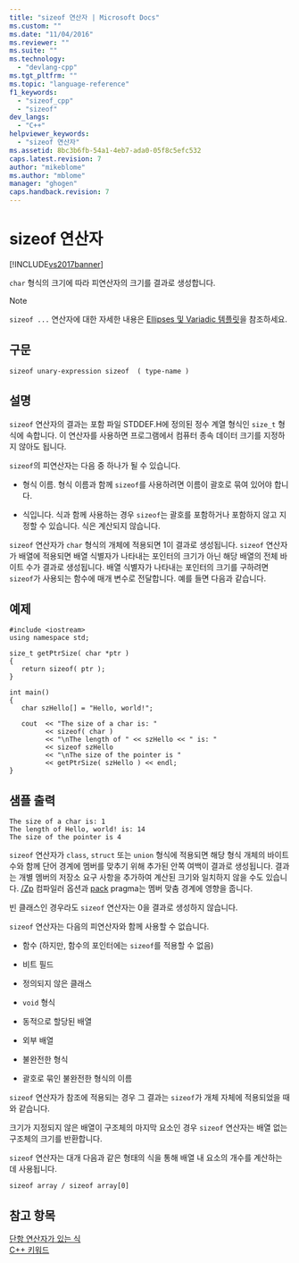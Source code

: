 ```yaml
---
title: "sizeof 연산자 | Microsoft Docs"
ms.custom: ""
ms.date: "11/04/2016"
ms.reviewer: ""
ms.suite: ""
ms.technology: 
  - "devlang-cpp"
ms.tgt_pltfrm: ""
ms.topic: "language-reference"
f1_keywords: 
  - "sizeof_cpp"
  - "sizeof"
dev_langs: 
  - "C++"
helpviewer_keywords: 
  - "sizeof 연산자"
ms.assetid: 8bc3b6fb-54a1-4eb7-ada0-05f8c5efc532
caps.latest.revision: 7
author: "mikeblome"
ms.author: "mblome"
manager: "ghogen"
caps.handback.revision: 7
---
```

# sizeof 연산자
[!INCLUDE[vs2017banner](../assembler/inline/includes/vs2017banner.md)]

`char` 형식의 크기에 따라 피연산자의 크기를 결과로 생성합니다.  
  
> [!NOTE]
>  `sizeof ...` 연산자에 대한 자세한 내용은 [Ellipses 및 Variadic 템플릿](../cpp/ellipses-and-variadic-templates.md)을 참조하세요.  
  
## 구문  
  
```  
sizeof unary-expression sizeof  ( type-name )  
```  
  
## 설명  
 `sizeof` 연산자의 결과는 포함 파일 STDDEF.H에 정의된 정수 계열 형식인 `size_t` 형식에 속합니다.  이 연산자를 사용하면 프로그램에서 컴퓨터 종속 데이터 크기를 지정하지 않아도 됩니다.  
  
 `sizeof`의 피연산자는 다음 중 하나가 될 수 있습니다.  
  
-   형식 이름.  형식 이름과 함께 `sizeof`를 사용하려면 이름이 괄호로 묶여 있어야 합니다.  
  
-   식입니다.  식과 함께 사용하는 경우 `sizeof`는 괄호를 포함하거나 포함하지 않고 지정할 수 있습니다.  식은 계산되지 않습니다.  
  
 `sizeof` 연산자가 `char` 형식의 개체에 적용되면 1이 결과로 생성됩니다.  `sizeof` 연산자가 배열에 적용되면 배열 식별자가 나타내는 포인터의 크기가 아닌 해당 배열의 전체 바이트 수가 결과로 생성됩니다.  배열 식별자가 나타내는 포인터의 크기를 구하려면 `sizeof`가 사용되는 함수에 매개 변수로 전달합니다.  예를 들면 다음과 같습니다.  
  
## 예제  
  
```  
#include <iostream>  
using namespace std;  
  
size_t getPtrSize( char *ptr )  
{  
   return sizeof( ptr );  
}  
  
int main()  
{  
   char szHello[] = "Hello, world!";  
  
   cout  << "The size of a char is: "  
         << sizeof( char )  
         << "\nThe length of " << szHello << " is: "  
         << sizeof szHello  
         << "\nThe size of the pointer is "  
         << getPtrSize( szHello ) << endl;  
}  
```  
  
## 샘플 출력  
  
```  
The size of a char is: 1  
The length of Hello, world! is: 14  
The size of the pointer is 4  
```  
  
 `sizeof` 연산자가 `class`, `struct` 또는 `union` 형식에 적용되면 해당 형식 개체의 바이트 수와 함께 단어 경계에 멤버를 맞추기 위해 추가된 안쪽 여백이 결과로 생성됩니다.  결과는 개별 멤버의 저장소 요구 사항을 추가하여 계산된 크기와 일치하지 않을 수도 있습니다.  [\/Zp](../build/reference/zp-struct-member-alignment.md) 컴파일러 옵션과 [pack](../preprocessor/pack.md) pragma는 멤버 맞춤 경계에 영향을 줍니다.  
  
 빈 클래스인 경우라도 `sizeof` 연산자는 0을 결과로 생성하지 않습니다.  
  
 `sizeof` 연산자는 다음의 피연산자와 함께 사용할 수 없습니다.  
  
-   함수             \(하지만, 함수의 포인터에는 `sizeof`를 적용할 수 없음\)  
  
-   비트 필드  
  
-   정의되지 않은 클래스  
  
-   `void` 형식  
  
-   동적으로 할당된 배열  
  
-   외부 배열  
  
-   불완전한 형식  
  
-   괄호로 묶인 불완전한 형식의 이름  
  
 `sizeof` 연산자가 참조에 적용되는 경우 그 결과는 `sizeof`가 개체 자체에 적용되었을 때와 같습니다.  
  
 크기가 지정되지 않은 배열이 구조체의 마지막 요소인 경우 `sizeof` 연산자는 배열 없는 구조체의 크기를 반환합니다.  
  
 `sizeof` 연산자는 대개 다음과 같은 형태의 식을 통해 배열 내 요소의 개수를 계산하는 데 사용됩니다.  
  
```  
sizeof array / sizeof array[0]  
```  
  
## 참고 항목  
 [단항 연산자가 있는 식](../cpp/expressions-with-unary-operators.md)   
 [C\+\+ 키워드](../cpp/keywords-cpp.md)
